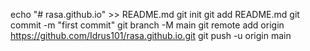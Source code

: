 echo "# rasa.github.io" >> README.md
git init
git add README.md
git commit -m "first commit"
git branch -M main
git remote add origin https://github.com/Idrus101/rasa.github.io.git
git push -u origin main
